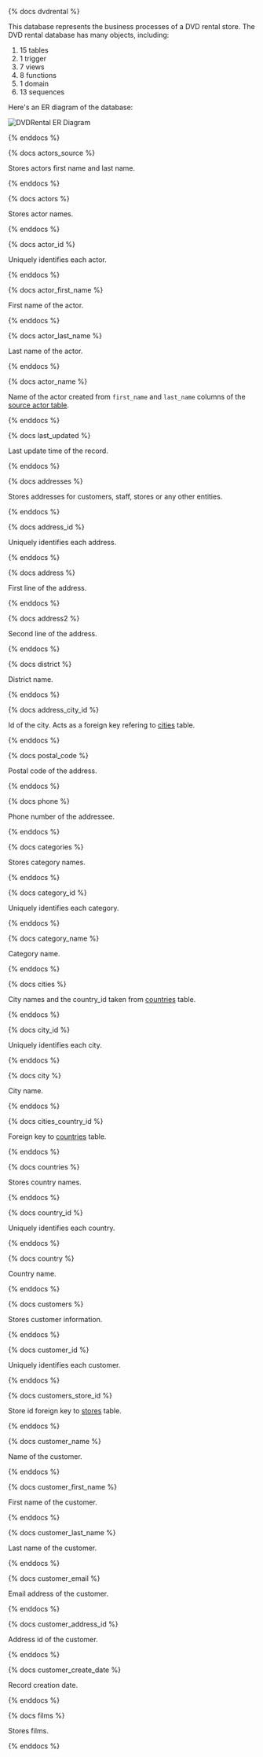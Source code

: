 {% docs dvdrental %}

This database represents the business processes of a DVD rental store. The DVD rental database has many objects, including:

1. 15 tables
2. 1 trigger
3. 7 views
4. 8 functions
5. 1 domain
6. 13 sequences

Here's an ER diagram of the database:

![DVDRental ER Diagram](assets/dvdrental-er-model.png)

{% enddocs %}

{% docs actors_source %}

Stores actors first name and last name.

{% enddocs %}

{% docs actors %}

Stores actor names.

{% enddocs %}

{% docs actor_id %}

Uniquely identifies each actor.

{% enddocs %}

{% docs actor_first_name %}

First name of the actor.

{% enddocs %}

{% docs actor_last_name %}

Last name of the actor.

{% enddocs %}

{% docs actor_name %}

Name of the actor created from `first_name` and `last_name` columns of the [source actor table](#!/source/source.dvdrental.dvdrental.actors).

{% enddocs %}

{% docs last_updated %}

Last update time of the record.

{% enddocs %}

{% docs addresses %}

Stores addresses for customers, staff, stores or any other entities.

{% enddocs %}

{% docs address_id %}

Uniquely identifies each address.

{% enddocs %}

{% docs address %}

First line of the address.

{% enddocs %}

{% docs address2 %}

Second line of the address.

{% enddocs %}

{% docs district %}

District name.

{% enddocs %}

{% docs address_city_id %}

Id of the city. Acts as a foreign key refering to [cities](#!/source/source.dvdrental.dvdrental.cities) table.

{% enddocs %}

{% docs postal_code %}

Postal code of the address.

{% enddocs %}

{% docs phone %}

Phone number of the addressee.

{% enddocs %}

{% docs categories %}

Stores category names.

{% enddocs %}

{% docs category_id %}

Uniquely identifies each category.

{% enddocs %}

{% docs category_name %}

Category name.

{% enddocs %}

{% docs cities %}

City names and the country_id taken from [countries](#!/source/source.dvdrental.dvdrental.countries) table.

{% enddocs %}

{% docs city_id %}

Uniquely identifies each city.

{% enddocs %}

{% docs city %}

City name.

{% enddocs %}

{% docs cities_country_id %}

Foreign key to [countries](#!/source/source.dvdrental.dvdrental.countries) table.

{% enddocs %}

{% docs countries %}

Stores country names.

{% enddocs %}

{% docs country_id %}

Uniquely identifies each country.

{% enddocs %}

{% docs country %}

Country name.

{% enddocs %}

{% docs customers %}

Stores customer information.

{% enddocs %}

{% docs customer_id %}

Uniquely identifies each customer.

{% enddocs %}

{% docs customers_store_id %}

Store id foreign key to [stores](#!/source/source.dvdrental.dvdrental.stores) table.

{% enddocs %}

{% docs customer_name %}

Name of the customer.

{% enddocs %}

{% docs customer_first_name %}

First name of the customer.

{% enddocs %}

{% docs customer_last_name %}

Last name of the customer.

{% enddocs %}

{% docs customer_email %}

Email address of the customer.

{% enddocs %}

{% docs customer_address_id %}

Address id of the customer.

{% enddocs %}

{% docs customer_create_date %}

Record creation date.

{% enddocs %}

{% docs films %}

Stores films.

{% enddocs %}
























